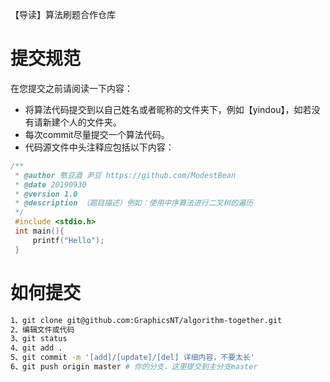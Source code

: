 【导读】算法刷题合作仓库

# 提交规范

在您提交之前请阅读一下内容：

- 将算法代码提交到以自己姓名或者昵称的文件夹下，例如【yindou】，如若没有请新建个人的文件夹。
- 每次commit尽量提交一个算法代码。
- 代码源文件中头注释应包括以下内容：

```c
/**
 * @author 憨豆酒 尹豆 https://github.com/ModestBean
 * @date 20190930
 * @version 1.0
 * @description （题目描述）例如：使用中序算法进行二叉树的遍历
 */
 #include <stdio.h>
 int main(){
     printf("Hello");
 }
```

# 如何提交

```bash
1、git clone git@github.com:GraphicsNT/algorithm-together.git
2、编辑文件或代码
3、git status
4、git add .
5、git commit -m '[add]/[update]/[del] 详细内容，不要太长' 
6、git push origin master # 你的分支，这里提交到主分支master
```